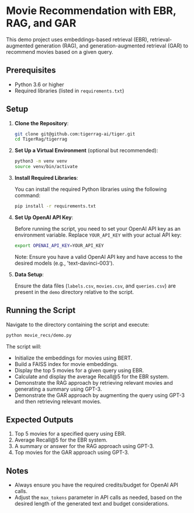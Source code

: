 # Movie Recommendation with EBR, RAG, and GAR

This demo project uses embeddings-based retrieval (EBR), retrieval-augmented generation (RAG), and generation-augmented retrieval (GAR) to recommend movies based on a given query.

## Prerequisites

- Python 3.6 or higher
- Required libraries (listed in `requirements.txt`)

## Setup

1. **Clone the Repository**:

   ```bash
   git clone git@github.com:tigerrag-ai/tiger.git
   cd TigerRag/tigerrag
   ```

2. **Set Up a Virtual Environment** (optional but recommended):

   ```bash
   python3 -m venv venv
   source venv/bin/activate
   ```

3. **Install Required Libraries**:

   You can install the required Python libraries using the following command:
   
   ```bash
   pip install -r requirements.txt
   ```

4. **Set Up OpenAI API Key**:

   Before running the script, you need to set your OpenAI API key as an environment variable. Replace `YOUR_API_KEY` with your actual API key:

   ```bash
   export OPENAI_API_KEY=YOUR_API_KEY
   ```

   Note: Ensure you have a valid OpenAI API key and have access to the desired models (e.g., 'text-davinci-003').

5. **Data Setup**:

   Ensure the data files (`labels.csv`, `movies.csv`, and `queries.csv`) are present in the `demo` directory relative to the script.

## Running the Script

Navigate to the directory containing the script and execute:

```bash
python movie_recs/demo.py
```

The script will:
- Initialize the embeddings for movies using BERT.
- Build a FAISS index for movie embeddings.
- Display the top 5 movies for a given query using EBR.
- Calculate and display the average Recall@5 for the EBR system.
- Demonstrate the RAG approach by retrieving relevant movies and generating a summary using GPT-3.
- Demonstrate the GAR approach by augmenting the query using GPT-3 and then retrieving relevant movies.

## Expected Outputs

1. Top 5 movies for a specified query using EBR.
2. Average Recall@5 for the EBR system.
3. A summary or answer for the RAG approach using GPT-3.
4. Top movies for the GAR approach using GPT-3.

## Notes

- Always ensure you have the required credits/budget for OpenAI API calls.
- Adjust the `max_tokens` parameter in API calls as needed, based on the desired length of the generated text and budget considerations.
